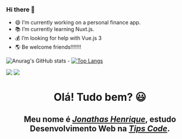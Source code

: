 ### Hi there 👋 #### 

-  😄 I’m currently working on a personal finance app.
-  📚 I’m currently learning Nuxt.js.
-  💰 I’m looking for help with Vue.js 3 
-  🌎 Be welcome friends!!!!!!!

![Anurag's GitHub stats](https://github-readme-stats.vercel.app/api?username=jonathashenrique7&show_icons=true&theme=radical) - [![Top Langs](https://github-readme-stats.vercel.app/api/top-langs/?username=jonathashenrique7&layout=compact)](https://github.com/anuraghazra/github-readme-stats)




  <a href="https://instagram.com/jonathashenrique7" target="_blank"><img src="https://img.shields.io/badge/-Instagram-%23E4405F?style=for-the-badge&logo=instagram&logoColor=white" target="_blank"></a>
 	<a href="https://www.twitch.tv/jonathashenriquepocidonio" target="_blank"><img src="https://img.shields.io/badge/Twitch-9146FF?style=for-the-badge&logo=twitch&logoColor=white" target="_blank"></a>


<div>
  <h1 align="center">Olá! Tudo bem? 😃️</h1>
  <h2 align="center">Meu nome é <a href="https://www.linkedin.com/in/jonathas-henrique-pocidonio-2256b3245/"><i>Jonathas Henrique</i></a>, estudo Desenvolvimento Web na <a href="https://tipscode.com.br/"><i>Tips Code</i></a>.
</div>
